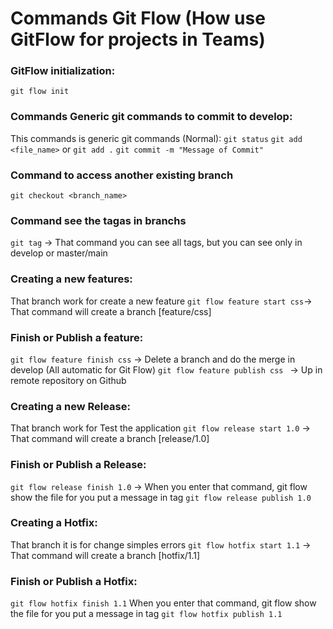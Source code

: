 # Commands Git Flow (How use GitFlow for projects in Teams)

### GitFlow initialization:
`git flow init`

### Commands Generic git commands to commit to develop:
This commands is generic git commands (Normal):
`git status`
`git add <file_name>` or `git add .`
`git commit -m "Message of Commit"`

### Command to access another existing branch
`git checkout <branch_name>`

### Command see the tagas in branchs
`git tag` -> That command you can see all tags, but you can see only in develop or master/main

### Creating a new features:
That branch work for create a new feature
`git flow feature start css`-> That command will create a branch [feature/css]

### Finish or Publish a feature:
`git flow feature finish css` -> Delete a branch and do the merge in develop (All automatic for Git Flow)
`git flow feature publish css ` -> Up in remote repository on Github

### Creating a new Release:
That branch work for Test the application
`git flow release start 1.0` -> That command will create a branch [release/1.0]

### Finish or Publish a Release:
`git flow release finish 1.0` -> When you enter that command, git flow show the file for you put a message in tag
`git flow release publish 1.0`

### Creating a Hotfix:
That branch it is for change simples errors
`git flow hotfix start 1.1` -> That command will create a branch [hotfix/1.1]

### Finish or Publish a Hotfix:
`git flow hotfix finish 1.1` When you enter that command, git flow show the file for you put a message in tag
`git flow hotfix publish 1.1`
